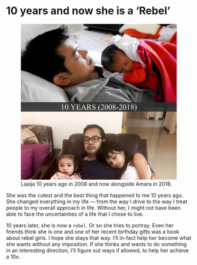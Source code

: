 # 10 years and now she is a ‘Rebel’

<figure>
  <img src="/images/2019/laaija-10-year-rebel.jpg" alt="Laaija - a Rebel">
  <figcaption>
    Laaija 10 years ago in 2008 and now alongside Amara in 2018.
  </figcaption>
</figure>

She was the cutest and the best thing that happened to me 10 years ago. She changed everything in my life — from the way I drive to the way I treat people to my overall approach in life. Without her, I might not have been able to face the uncertainties of a life that I chose to live.

10 years later, she is now a `rebel`. Or so she tries to portray. Even her friends think she is one and one of her recent birthday gifts was a book about rebel girls. I hope she stays that way. I’ll in-fact help her become what she wants without any imposition. If she thinks and wants to do something in an interesting direction, I’ll figure out ways if allowed, to help her achieve a 10x.
